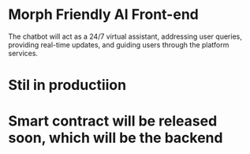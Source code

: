 # Morph Friendly AI Front-end
 The chatbot will act as a 24/7 virtual assistant, addressing user queries, providing real-time updates, and guiding users through the platform services.
 # Stil in productiion
 # Smart contract will be released soon, which will be the backend
